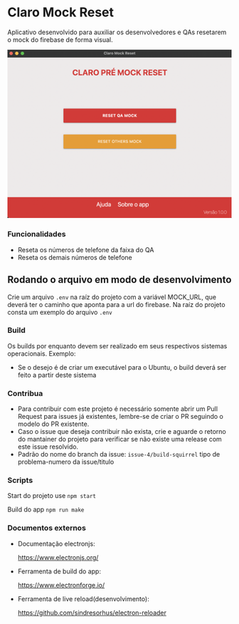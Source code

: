 # Claro Mock Reset

Aplicativo desenvolvido para auxiliar os desenvolvedores e QAs resetarem
o mock do firebase de forma visual.

![imagem-app-claro-mock](./app_image.png "App image")

### Funcionalidades

- Reseta os números de telefone da faixa do QA
- Reseta os demais números de telefone


## Rodando o arquivo em modo de desenvolvimento

Crie um arquivo ```.env``` na raíz do projeto com a 
variável MOCK_URL, que deverá ter o caminho que aponta
para a url do firebase.
Na raíz do projeto consta um exemplo do arquivo ````.env````


### Build

Os builds por enquanto devem ser realizado em seus respectivos
sistemas operacionais. Exemplo:

- Se o desejo é de criar um executável para o Ubuntu, o build deverá ser feito a partir deste sistema


### Contribua

- Para contribuir com este projeto é necessário somente abrir um 
Pull Request para issues já existentes, lembre-se de criar o PR
seguindo o modelo do PR existente.
- Caso o issue que deseja contribuir não exista, crie e aguarde
o retorno do mantainer do projeto para verificar se não existe
uma release com este issue resolvido.
- Padrão do nome do branch da issue:
```issue-4/build-squirrel```
tipo de problema-numero da issue/titulo

### Scripts

Start do projeto use `npm start`

Build do app `npm run make`


### Documentos externos

- Documentação electronjs:

    https://www.electronjs.org/

- Ferramenta de build do app:

    https://www.electronforge.io/

- Ferramenta de live reload(desenvolvimento):

  https://github.com/sindresorhus/electron-reloader
